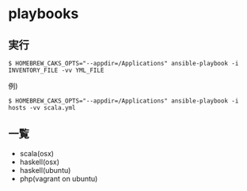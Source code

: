# playbooks

## 実行
```
$ HOMEBREW_CAKS_OPTS="--appdir=/Applications" ansible-playbook -i INVENTORY_FILE -vv YML_FILE
```

例)
```
$ HOMEBREW_CAKS_OPTS="--appdir=/Applications" ansible-playbook -i hosts -vv scala.yml 
```

## 一覧
- scala(osx)
- haskell(osx)
- haskell(ubuntu)
- php(vagrant on ubuntu)

